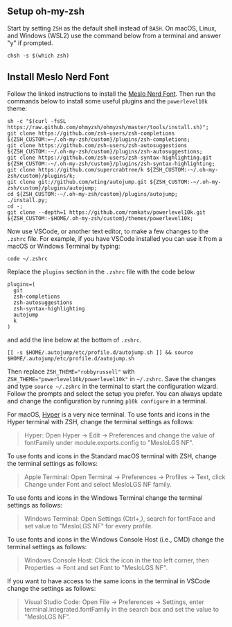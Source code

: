 ## Setup oh-my-zsh

Start by setting `ZSH` as the default shell instead of `BASH`. On macOS, Linux, and Windows (WSL2) use the command below from a terminal and answer "y" if prompted.

`chsh -s $(which zsh)`

## Install Meslo Nerd Font 

Follow the linked instructions to install the <a href="https://github.com/romkatv/powerlevel10k#meslo-nerd-font-patched-for-powerlevel10k" target="_blank">Meslo Nerd Font</a>. Then run the commands below to install some useful plugins and the `powerlevel10k` theme:

```
sh -c "$(curl -fsSL https://raw.github.com/ohmyzsh/ohmyzsh/master/tools/install.sh)";
git clone https://github.com/zsh-users/zsh-completions ${ZSH_CUSTOM:=~/.oh-my-zsh/custom}/plugins/zsh-completions;
git clone https://github.com/zsh-users/zsh-autosuggestions ${ZSH_CUSTOM:-~/.oh-my-zsh/custom}/plugins/zsh-autosuggestions;
git clone https://github.com/zsh-users/zsh-syntax-highlighting.git ${ZSH_CUSTOM:-~/.oh-my-zsh/custom}/plugins/zsh-syntax-highlighting;
git clone https://github.com/supercrabtree/k ${ZSH_CUSTOM:-~/.oh-my-zsh/custom}/plugins/k;
git clone git://github.com/wting/autojump.git ${ZSH_CUSTOM:-~/.oh-my-zsh/custom}/plugins/autojump;
cd ${ZSH_CUSTOM:-~/.oh-my-zsh/custom}/plugins/autojump;
./install.py;
cd -;
git clone --depth=1 https://github.com/romkatv/powerlevel10k.git ${ZSH_CUSTOM:-$HOME/.oh-my-zsh/custom}/themes/powerlevel10k;
```

Now use VSCode, or another text editor, to make a few changes to the `.zshrc` file. For example, if you have VSCode installed you can use it from a macOS or Windows Terminal by typing: 

```
code ~/.zshrc
```

Replace the `plugins` section in the `.zshrc` file with the code below

```
plugins=(
  git
  zsh-completions
  zsh-autosuggestions
  zsh-syntax-highlighting
  autojump
  k
)
```

and add the line below at the bottom of `.zshrc`.

```
[[ -s $HOME/.autojump/etc/profile.d/autojump.sh ]] && source $HOME/.autojump/etc/profile.d/autojump.sh
```

Then replace `ZSH_THEME="robbyrussell"` with `ZSH_THEME="powerlevel10k/powerlevel10k"` in `~/.zshrc`. Save the changes and type `source ~/.zshrc` in the terminal to start the configuration wizard. Follow the prompts and select the setup you prefer. You can always update and change the configuration by running `p10k configure` in a terminal. 

<!--
Use the below if you want this to work with the terminal from the docker menu as well

export ZSH="$HOME/.oh-my-zsh"
-->

For macOS, <a href="https://releases.hyper.is/download/mac" target="_blank">Hyper</a> is a very nice terminal. To use fonts and icons in the Hyper terminal with ZSH, change the terminal settings as follows: 

> Hyper: Open Hyper → Edit → Preferences and change the value of fontFamily under module.exports.config to "MesloLGS NF".

To use fonts and icons in the Standard macOS terminal with ZSH, change the terminal settings as follows: 

> Apple Terminal: Open Terminal → Preferences → Profiles → Text, click Change under Font and select MesloLGS NF family.

To use fonts and icons in the Windows Terminal change the terminal settings as follows: 

> Windows Terminal: Open Settings (Ctrl+,), search for fontFace and set value to "MesloLGS NF" for every profile.

To use fonts and icons in the Windows Console Host (i.e., CMD) change the terminal settings as follows: 

> Windows Console Host: Click the icon in the top left corner, then Properties → Font and set Font to "MesloLGS NF".

If you want to have access to the same icons in the terminal in VSCode change the settings as follows:

> Visual Studio Code: Open File → Preferences → Settings, enter terminal.integrated.fontFamily in the search box and set the value to "MesloLGS NF".
